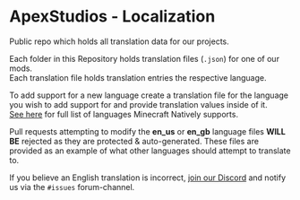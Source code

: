 # ApexStudios - Localization
Public repo which holds all translation data for our projects.

Each folder in this Repository holds translation files (`.json`) for one of our mods.<br>
Each translation file holds translation entries the respective language.

To add support for a new language create a translation file for the language you wish to add support for and provide translation values inside of it.<br>
[See here](https://minecraft.wiki/w/Language) for full list of languages Minecraft Natively supports.

Pull requests attempting to modify the **en_us** or **en_gb** language files **WILL BE** rejected as they are protected & auto-generated.
These files are provided as an example of what other languages should attempt to translate to.

If you believe an English translation is incorrect, [join our Discord](https://discord.apexstudios.xyz/) and notify us via the `#issues` forum-channel.
